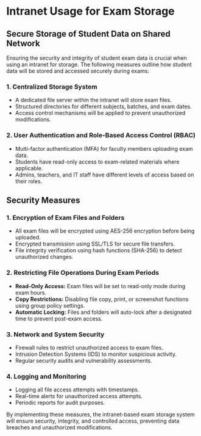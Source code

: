 # Intranet Usage for Exam Storage

## Secure Storage of Student Data on Shared Network
Ensuring the security and integrity of student exam data is crucial when using an intranet for storage. The following measures outline how student data will be stored and accessed securely during exams:

### 1. Centralized Storage System
- A dedicated file server within the intranet will store exam files.
- Structured directories for different subjects, batches, and exam dates.
- Access control mechanisms will be applied to prevent unauthorized modifications.

### 2. User Authentication and Role-Based Access Control (RBAC)
- Multi-factor authentication (MFA) for faculty members uploading exam data.
- Students have read-only access to exam-related materials where applicable.
- Admins, teachers, and IT staff have different levels of access based on their roles.

## Security Measures

### 1. Encryption of Exam Files and Folders
- All exam files will be encrypted using AES-256 encryption before being uploaded.
- Encrypted transmission using SSL/TLS for secure file transfers.
- File integrity verification using hash functions (SHA-256) to detect unauthorized changes.

### 2. Restricting File Operations During Exam Periods
- **Read-Only Access:** Exam files will be set to read-only mode during exam hours.
- **Copy Restrictions:** Disabling file copy, print, or screenshot functions using group policy settings.
- **Automatic Locking:** Files and folders will auto-lock after a designated time to prevent post-exam access.

### 3. Network and System Security
- Firewall rules to restrict unauthorized access to exam files.
- Intrusion Detection Systems (IDS) to monitor suspicious activity.
- Regular security audits and vulnerability assessments.

### 4. Logging and Monitoring
- Logging all file access attempts with timestamps.
- Real-time alerts for unauthorized access attempts.
- Periodic reports for audit purposes.

By implementing these measures, the intranet-based exam storage system will ensure security, integrity, and controlled access, preventing data breaches and unauthorized modifications.

